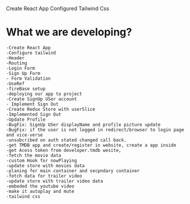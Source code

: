 Create React App
Configured Tailwind Css

 # What we are developing?
    -Create React App
    -Configure tailwind
    -Header
    -Routing
    -Login Form
    -Sign Up Form
    - Form Validation
    -UseRef
    -fireBase setup
    -deploying our app to project
    -Create SignUp USer account
    - Implement Sign Out
    -Create Redux Store with userSlice
    -Implemented Sign Out
    -Update Profile
    -BugFix: SignUp USer displayName and profile picture update
    -BugFix: if the user is not logged in redirect/browser to login page and vice-verse
    -unsubcribed on auth stated changed call back.
    -get TMDB app and create/register in website, create a app inside
    -get Acess token from developer.tmdb wesite,
    -fetch the movie data
    -custom Hook for nowPlaying 
    -update store with movies data
    -planing for main container and secpndary container
    -fetch data for trailer video
    -update store with trailer video data
    -embeded the youtube video
    -make it autoplay and mute
    -tailwind css
    

    
